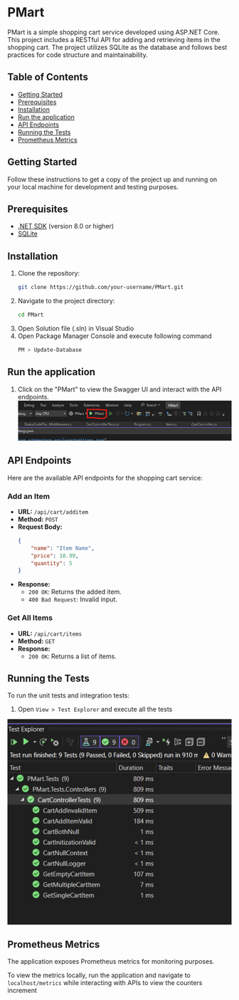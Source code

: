# PMart

PMart is a simple shopping cart service developed using ASP.NET Core. This project includes a RESTful API for adding and retrieving items in the shopping cart. The project utilizes SQLite as the database and follows best practices for code structure and maintainability.

## Table of Contents

- [Getting Started](#getting-started)
- [Prerequisites](#prerequisites)
- [Installation](#installation)
- [Run the application](#run-the-application)
- [API Endpoints](#api-endpoints)
- [Running the Tests](#running-the-tests)
- [Prometheus Metrics](#prometheus-metrics)


## Getting Started

Follow these instructions to get a copy of the project up and running on your local machine for development and testing purposes.

## Prerequisites

- [.NET SDK](https://dotnet.microsoft.com/download) (version 8.0 or higher)
- [SQLite](https://www.sqlite.org/download.html)

## Installation

1. Clone the repository:
    ```sh
    git clone https://github.com/your-username/PMart.git
    ```
2. Navigate to the project directory:
    ```sh
    cd PMart
    ```
3. Open Solution file (.sln) in Visual Studio 
4. Open Package Manager Console and execute following command
    ```sh
    PM > Update-Database
    ```

## Run the application

1. Click on the "PMart" to view the Swagger UI and interact with the API endpoints.
![alt text](asset/image.png)


## API Endpoints

Here are the available API endpoints for the shopping cart service:

### Add an Item

- **URL:** `/api/cart/additem`
- **Method:** `POST`
- **Request Body:**
    ```json
    {
        "name": "Item Name",
        "price": 10.99,
        "quantity": 5
    }
    ```
- **Response:**
    - `200 OK`: Returns the added item.
    - `400 Bad Request`: Invalid input.

### Get All Items

- **URL:** `/api/cart/items`
- **Method:** `GET`
- **Response:**
    - `200 OK`: Returns a list of items.

## Running the Tests

To run the unit tests and integration tests:

1. Open `View > Test Explorer` and execute all the tests

![Test Folder](asset/test.png)

## Prometheus Metrics
The application exposes Prometheus metrics for monitoring purposes. 

To view the metrics locally, run the application and navigate to `localhost/metrics` while interacting with APIs to view the counters increment


